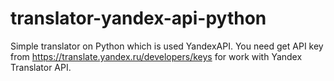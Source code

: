 # translator-yandex-api-python
Simple translator on Python which is used YandexAPI. You need get API key from https://translate.yandex.ru/developers/keys for work with Yandex Translator API.
